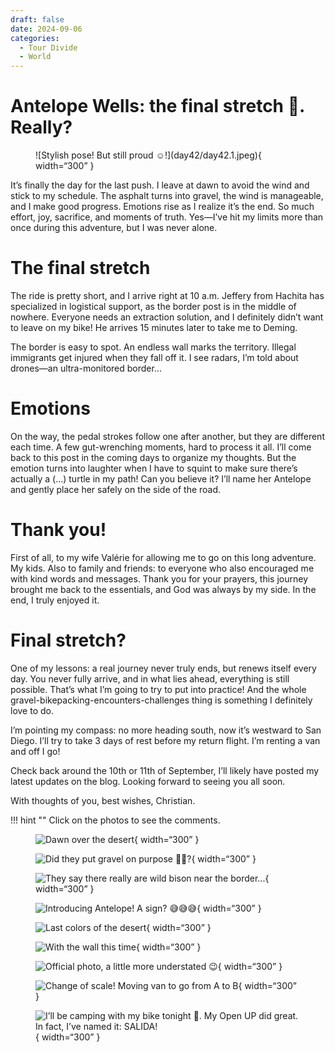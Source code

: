 ```yaml
---
draft: false 
date: 2024-09-06
categories:
  - Tour Divide
  - World
---
```


# Antelope Wells: the final stretch 💪. Really?

<figure markdown>
![Stylish pose! But still proud ☺️!](day42/day42.1.jpeg){ width=“300” }
</figure>

It’s finally the day for the last push. I leave at dawn to avoid the wind and stick to my schedule. The asphalt turns into gravel, the wind is manageable, and I make good progress. Emotions rise as I realize it’s the end. So much effort, joy, sacrifice, and moments of truth. Yes—I’ve hit my limits more than once during this adventure, but I was never alone.

<!-- more -->

# The final stretch

The ride is pretty short, and I arrive right at 10 a.m. Jeffery from Hachita has specialized in logistical support, as the border post is in the middle of nowhere. Everyone needs an extraction solution, and I definitely didn’t want to leave on my bike! He arrives 15 minutes later to take me to Deming.

The border is easy to spot. An endless wall marks the territory. Illegal immigrants get injured when they fall off it. I see radars, I’m told about drones—an ultra-monitored border...

# Emotions

On the way, the pedal strokes follow one after another, but they are different each time. A few gut-wrenching moments, hard to process it all. I’ll come back to this post in the coming days to organize my thoughts. But the emotion turns into laughter when I have to squint to make sure there’s actually a (...) turtle in my path! Can you believe it? I’ll name her Antelope and gently place her safely on the side of the road.

# Thank you!

First of all, to my wife Valérie for allowing me to go on this long adventure. My kids. Also to family and friends: to everyone who also encouraged me with kind words and messages. Thank you for your prayers, this journey brought me back to the essentials, and God was always by my side. In the end, I truly enjoyed it.

# Final stretch?

One of my lessons: a real journey never truly ends, but renews itself every day. You never fully arrive, and in what lies ahead, everything is still possible. That’s what I’m going to try to put into practice! And the whole gravel-bikepacking-encounters-challenges thing is something I definitely love to do.

I’m pointing my compass: no more heading south, now it’s westward to San Diego. I’ll try to take 3 days of rest before my return flight. I’m renting a van and off I go!

Check back around the 10th or 11th of September, I’ll likely have posted my latest updates on the blog. Looking forward to seeing you all soon.

With thoughts of you, best wishes, Christian.

!!! hint ""
    Click on the photos to see the comments.

<figure markdown>

![Dawn over the desert](day42/day42.2.jpeg){ width=“300” }

![Did they put gravel on purpose 🤔😁?](day42/day42.3.jpeg){ width=“300” }

![They say there really are wild bison near the border...](day42/day42.4.jpeg){ width=“300” }

![Introducing Antelope! A sign? 😅😅😅](day42/day42.5.jpeg){ width=“300” }

![Last colors of the desert](day42/day42.6.jpeg){ width=“300” }

![With the wall this time](day42/day42.7.jpeg){ width=“300” }

![Official photo, a little more understated 😉](day42/day42.8.jpeg){ width=“300” }

![Change of scale! Moving van to go from A to B](day42/day42.9.jpeg){ width=“300” }

![I’ll be camping with my bike tonight 👊. My Open UP did great. In fact, I’ve named it: SALIDA!](day42/day42.10.jpeg){ width=“300” }

</figure>
